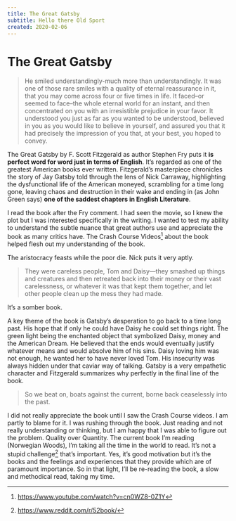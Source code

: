 ```yaml
---
title: The Great Gatsby
subtitle: Hello there Old Sport
created: 2020-02-06
---
```


# The Great Gatsby

> He smiled understandingly-much more than understandingly. It was one
> of those rare smiles with a quality of eternal reassurance in it, that
> you may come across four or five times in life. It faced–or seemed to
> face–the whole eternal world for an instant, and then concentrated on
> you with an irresistible prejudice in your favor. It understood you
> just as far as you wanted to be understood, believed in you as you
> would like to believe in yourself, and assured you that it had
> precisely the impression of you that, at your best, you hoped to
> convey.

The Great Gatsby by F. Scott Fitzgerald as author Stephen Fry puts it
**is perfect word for word just in terms of English**. It’s regarded as
one of the greatest American books ever written. Fitzgerald’s
masterpiece chronicles the story of Jay Gatsby told through the lens of
Nick Carraway, highlighting the dysfunctional life of the American
moneyed, scrambling for a time long gone, leaving chaos and destruction
in their wake and ending in (as John Green says) **one of the saddest
chapters in English Literature**.

I read the book after the Fry comment. I had seen the movie, so I knew
the plot but I was interested specifically in the writing. I wanted to
test my ability to understand the subtle nuance that great authors use
and appreciate the book as many critics have. The Crash Course
Videos[^1] about the book helped flesh out my understanding of the book.

The aristocracy feasts while the poor die. Nick puts it very aptly.

> They were careless people, Tom and Daisy—they smashed up things and
> creatures and then retreated back into their money or their vast
> carelessness, or whatever it was that kept them together, and let
> other people clean up the mess they had made.

It’s a somber book.

A key theme of the book is Gatsby’s desperation to go back to a time
long past. His hope that if only he could have Daisy he could set things
right. The green light being the enchanted object that symbolized Daisy,
money and the American Dream. He believed that the ends would eventually
justify whatever means and would absolve him of his sins. Daisy loving
him was not enough, he wanted her to have never loved Tom. His
insecurity was always hidden under that caviar way of talking. Gatsby is
a very empathetic character and Fitzgerald summarizes why perfectly in
the final line of the book.

> So we beat on, boats against the current, borne back ceaselessly into
> the past.

I did not really appreciate the book until I saw the Crash Course
videos. I am partly to blame for it. I was rushing through the book.
Just reading and not really understanding or thinking, but I am happy
that I was able to figure out the problem. Quality over Quantity. The
current book I’m reading (Norwegian Woods), I’m taking all the time in
the world to read. It’s not a stupid challenge[^2] that’s important.
Yes, it’s good motivation but it’s the books and the feelings and
experiences that they provide which are of paramount importance. So in
that light, I’ll be re-reading the book, a slow and methodical read,
taking my time.

[^1]: <https://www.youtube.com/watch?v=cn0WZ8-0Z1Y>

[^2]: <https://www.reddit.com/r/52book/>
